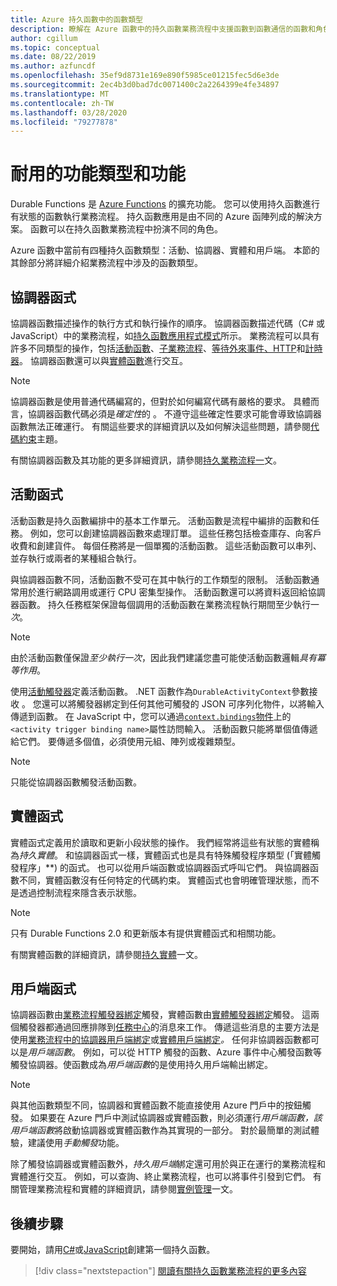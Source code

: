 ```yaml
---
title: Azure 持久函數中的函數類型
description: 瞭解在 Azure 函數中的持久函數業務流程中支援函數到函數通信的函數和角色類型。
author: cgillum
ms.topic: conceptual
ms.date: 08/22/2019
ms.author: azfuncdf
ms.openlocfilehash: 35ef9d8731e169e890f5985ce01215fec5d6e3de
ms.sourcegitcommit: 2ec4b3d0bad7dc0071400c2a2264399e4fe34897
ms.translationtype: MT
ms.contentlocale: zh-TW
ms.lasthandoff: 03/28/2020
ms.locfileid: "79277878"
---
```

# <a name="durable-functions-types-and-features"></a>耐用的功能類型和功能

Durable Functions 是 [Azure Functions](../functions-overview.md) 的擴充功能。 您可以使用持久函數進行有狀態的函數執行業務流程。 持久函數應用是由不同的 Azure 函陣列成的解決方案。 函數可以在持久函數業務流程中扮演不同的角色。 

Azure 函數中當前有四種持久函數類型：活動、協調器、實體和用戶端。 本節的其餘部分將詳細介紹業務流程中涉及的函數類型。

## <a name="orchestrator-functions"></a>協調器函式

協調器函數描述操作的執行方式和執行操作的順序。 協調器函數描述代碼（C# 或 JavaScript）中的業務流程，如[持久函數應用程式模式](durable-functions-overview.md#application-patterns)所示。 業務流程可以具有許多不同類型的操作，包括[活動函數](#activity-functions)、[子業務流程](durable-functions-orchestrations.md#sub-orchestrations)、[等待外來事件](durable-functions-orchestrations.md#external-events)[、HTTP](durable-functions-http-features.md)和[計時器](durable-functions-orchestrations.md#durable-timers)。 協調器函數還可以與[實體函數](#entity-functions)進行交互。

> [!NOTE]
> 協調器函數是使用普通代碼編寫的，但對於如何編寫代碼有嚴格的要求。 具體而言，協調器函數代碼必須是*確定性*的 。 不遵守這些確定性要求可能會導致協調器函數無法正確運行。 有關這些要求的詳細資訊以及如何解決這些問題，請參閱[代碼約束](durable-functions-code-constraints.md)主題。

有關協調器函數及其功能的更多詳細資訊，請參閱[持久業務流程一](durable-functions-orchestrations.md)文。

## <a name="activity-functions"></a>活動函式

活動函數是持久函數編排中的基本工作單元。 活動函數是流程中編排的函數和任務。 例如，您可以創建協調器函數來處理訂單。 這些任務包括檢查庫存、向客戶收費和創建貨件。 每個任務將是一個單獨的活動函數。 這些活動函數可以串列、並存執行或兩者的某種組合執行。

與協調器函數不同，活動函數不受可在其中執行的工作類型的限制。 活動函數通常用於進行網路調用或運行 CPU 密集型操作。 活動函數還可以將資料返回給協調器函數。 持久任務框架保證每個調用的活動函數在業務流程執行期間至少執行一*次*。

> [!NOTE]
> 由於活動函數僅保證*至少執行一次*，因此我們建議您盡可能使活動函數邏輯*具有冪等作用*。

使用[活動觸發器](durable-functions-bindings.md#activity-trigger)定義活動函數。 .NET 函數作為`DurableActivityContext`參數接收 。 您還可以將觸發器綁定到任何其他可觸發的 JSON 可序列化物件，以將輸入傳遞到函數。 在 JavaScript 中，您可以通過[`context.bindings`物件](../functions-reference-node.md#bindings)上的`<activity trigger binding name>`屬性訪問輸入。 活動函數只能將單個值傳遞給它們。 要傳遞多個值，必須使用元組、陣列或複雜類型。

> [!NOTE]
> 只能從協調器函數觸發活動函數。

## <a name="entity-functions"></a>實體函式

實體函式定義用於讀取和更新小段狀態的操作。 我們經常將這些有狀態的實體稱為*持久實體*。 和協調器函式一樣，實體函式也是具有特殊觸發程序類型 (「實體觸發程序」**) 的函式。 也可以從用戶端函數或協調器函式呼叫它們。 與協調器函數不同，實體函數沒有任何特定的代碼約束。 實體函式也會明確管理狀態，而不是透過控制流程來隱含表示狀態。

> [!NOTE]
> 只有 Durable Functions 2.0 和更新版本有提供實體函式和相關功能。

有關實體函數的詳細資訊，請參閱[持久實體](durable-functions-entities.md)一文。

## <a name="client-functions"></a>用戶端函式

協調器函數由[業務流程觸發器綁定](durable-functions-bindings.md#orchestration-trigger)觸發，實體函數由[實體觸發器綁定](durable-functions-bindings.md#entity-trigger)觸發。 這兩個觸發器都通過回應排隊到[任務中心](durable-functions-task-hubs.md)的消息來工作。 傳遞這些消息的主要方法是使用[業務流程中的協調器用戶端綁定](durable-functions-bindings.md#orchestration-client)或[實體用戶端綁定](durable-functions-bindings.md#entity-client)*。* 任何非協調器函數都可以是*用戶端函數*。 例如，可以從 HTTP 觸發的函數、Azure 事件中心觸發函數等觸發協調器。使函數成為*用戶端函數*的是使用持久用戶端輸出綁定。

> [!NOTE]
> 與其他函數類型不同，協調器和實體函數不能直接使用 Azure 門戶中的按鈕觸發。 如果要在 Azure 門戶中測試協調器或實體函數，則必須運行*用戶端函數，該用戶端函數*將啟動協調器或實體函數作為其實現的一部分。 對於最簡單的測試體驗，建議使用*手動觸發*功能。

除了觸發協調器或實體函數外，*持久用戶端*綁定還可用於與正在運行的業務流程和實體進行交互。 例如，可以查詢、終止業務流程，也可以將事件引發到它們。 有關管理業務流程和實體的詳細資訊，請參閱[實例管理](durable-functions-instance-management.md)一文。

## <a name="next-steps"></a>後續步驟

要開始，請用[C#](durable-functions-create-first-csharp.md)或[JavaScript](quickstart-js-vscode.md)創建第一個持久函數。

> [!div class="nextstepaction"]
> [閱讀有關持久函數業務流程的更多內容](durable-functions-orchestrations.md)